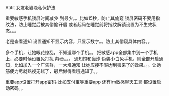 Atitit 女友老婆隐私保护法


重要敏感手机锁屏时间减少 到最少。。比如15秒，防止其偷窥
锁屏密码不要用指纹法，防止睡觉后被其偷偷开启
或者起码在睡觉前将指纹解锁设置为不生效状态。。。

老是查看通知
设置通知不显示内容，只显示数字。。防止其偷窥具体内容。。

多个手机，让她眼花缭乱，不知道哪个手机。。
把敏感app全部集中到一个手机上，必要时候设置免打扰 静音。。。
通知饱和轰炸
伪装小白兔手机，则全部开启通知，比如加入一个广告群，一大堆通知 让她应接不暇达到狼来了的效果。。。让她筋疲力尽就熟视无睹了，最后懒得看哦通知了。。

重要app设置打开app密码
比如支付宝等重要app
还有im敏感聊天工具 都设置启动密码。。




